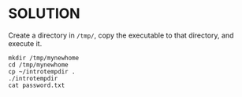 # SOLUTION

Create a directory in `/tmp/`, copy the executable to that directory, and
execute it.

```shell
mkdir /tmp/mynewhome
cd /tmp/mynewhome
cp ~/introtempdir .
./introtempdir
cat password.txt
```
